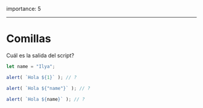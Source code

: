 importance: 5

---

# Comillas

Cuál es la salida del script?

```js
let name = "Ilya";

alert( `Hola ${1}` ); // ?

alert( `Hola ${"name"}` ); // ?

alert( `Hola ${name}` ); // ?
```
